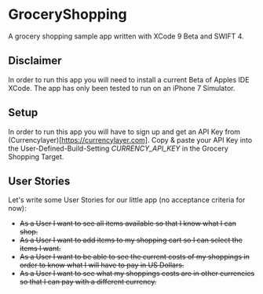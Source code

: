 # GroceryShopping
A grocery shopping sample app written with XCode 9 Beta and SWIFT 4.

## Disclaimer
In order to run this app you will need to install a current Beta of Apples IDE XCode.
The app has only been tested to run on an iPhone 7 Simulator.

## Setup
In order to  run this app you will have to sign up and get an API Key from (Currencylayer)[https://currencylayer.com].
Copy & paste your API Key into the User-Defined-Build-Setting *CURRENCY_API_KEY* in the Grocery Shopping Target.

## User Stories
Let's write some User Stories for our little app (no acceptance criteria for now):
* ~~As a User I want to see all items available so that I know what I can shop.~~
* ~~As a User I want to add items to my shopping cart so I can select the items I want.~~
* ~~As a User I want to be able to see the current costs of my shoppings in order to know what I will have to pay in US Dollars.~~
* ~~As a User I want to see what my shoppings costs are in other currencies so that I can pay with a different currency.~~
